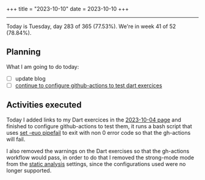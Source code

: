 +++
title = "2023-10-10"
date = 2023-10-10
+++

---

Today is Tuesday, day 283 of 365 (77.53%). We're in week 41 of 52 (78.84%). 

## Planning

What I am going to do today: 

- [ ] update blog
- [ ] [continue to configure github-actions to test dart exercices](https://github.com/LuCCoelho/Exercism-Solutions/issues/1)

## Activities executed

Today I added links to my Dart exercices in the [2023-10-04 page](https://github.com/OmnicodeSolutions/worklog-luisa/blob/main/content/blog/2023-10-04.md) and finished to configure github-actions to test them, it runs a bash script that uses [set -euo pipefail](https://dougrichardson.us/notes/fail-fast-bash-scripting.html) to exit with non 0 error code so that the gh-actions will fail.

I also removed the warnings on the Dart exercises so that the gh-actions workflow would pass, in order to do that I removed the strong-mode mode from the [static analysis](https://dart.dev/tools/analysis) settings, since the configurations used were no longer supported.